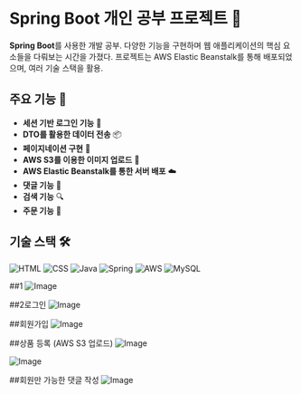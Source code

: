 # Spring Boot 개인 공부 프로젝트 🚀

 **Spring Boot**를 사용한 개발 공부. 다양한 기능을 구현하며 웹 애플리케이션의 핵심 요소들을 다뤄보는 시간을 가졌다. 프로젝트는 AWS Elastic Beanstalk를 통해 배포되었으며, 여러 기술 스택을 활용.

## 주요 기능 🔧

- **세션 기반 로그인 기능** 🔐
- **DTO를 활용한 데이터 전송** 📦
- **페이지네이션 구현** 📄
- **AWS S3를 이용한 이미지 업로드** 🌄
- **AWS Elastic Beanstalk를 통한 서버 배포** ☁️
- **댓글 기능** 💬
- **검색 기능** 🔍
- **주문 기능** 🛒

## 기술 스택 🛠️

![HTML](https://img.shields.io/badge/HTML-239120?style=for-the-badge&logo=html5&logoColor=white)
![CSS](https://img.shields.io/badge/CSS-239120?&style=for-the-badge&logo=css3&logoColor=white)
![Java](https://img.shields.io/badge/Java-ED8B00?style=for-the-badge&logo=openjdk&logoColor=white)
![Spring](https://img.shields.io/badge/Spring-6DB33F?style=for-the-badge&logo=spring&logoColor=white)
![AWS](https://img.shields.io/badge/AWS-232F3E?style=for-the-badge&logo=amazon-aws&logoColor=white)
![MySQL](https://img.shields.io/badge/MySQL-4479A1?style=for-the-badge&logo=mysql&logoColor=white)

##1
![Image](https://github.com/user-attachments/assets/23fd4ba6-3ff9-4e0a-a9d8-267040fe3a85)


##2로그인
![Image](https://github.com/user-attachments/assets/13cb0444-4b2a-4b88-b193-69c2cc7416d9)

##회원가입
![Image](https://github.com/user-attachments/assets/78cb6e57-2674-4382-b11e-811ec04f898a)


##상품 등록 (AWS S3 업로드)
![Image](https://github.com/user-attachments/assets/98735b9e-75a6-45f6-859a-2b83d71887a7)

![Image](https://github.com/user-attachments/assets/fe6c6ed3-f059-4ed4-bb70-c02b97017c84)


##회원만 가능한 댓글 작성
![Image](https://github.com/user-attachments/assets/2ab646c1-44d6-4532-9fa1-931c50869ccb)
